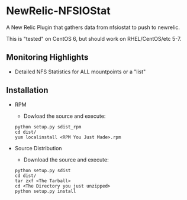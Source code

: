 NewRelic-NFSIOStat
=========

A New Relic Plugin that gathers data from nfsiostat to push to newrelic.

This is "tested" on CentOS 6, but should work on RHEL/CentOS/etc 5-7.

Monitoring Highlights
---------------------

* Detailed NFS Statistics for ALL mountpoints or a "list"


Installation
------------
* RPM
    * Dowload the source and execute:  

    ```
    python setup.py sdist_rpm
    cd dist/
    yum localinstall <RPM You Just Made>.rpm
    ```  
    
* Source Distribution
    * Download the source and execute:  

    ```
    python setup.py sdist
    cd dist/
    tar zxf <The Tarball>
    cd <The Directory you just unzipped>
    python setup.py install
    ```
